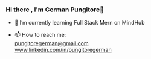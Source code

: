 ### Hi there , I'm German Pungitore👋

- 🌱 I’m currently learning Full Stack Mern on MindHub

- 📫 How to reach me:     
  pungitoregerman@gmail.com         
  www.linkedin.com/in/pungitoregerman

<!--
**pungitoregerman/pungitoregerman** is a ✨ _special_ ✨ repository because its `README.md` (this file) appears on your GitHub profile.

Here are some ideas to get you started:

- 🔭 I’m currently working on ...
- 🌱 I’m currently learning ...
- 👯 I’m looking to collaborate on ...
- 🤔 I’m looking for help with ...
- 💬 Ask me about ...
- 📫 How to reach me: ...
- 😄 Pronouns: ...
- ⚡ Fun fact: ...
-->

